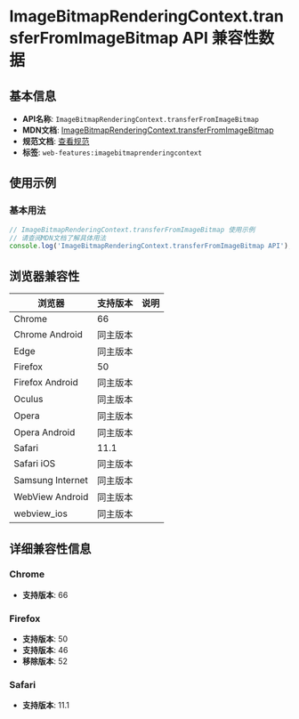 # ImageBitmapRenderingContext.transferFromImageBitmap API 兼容性数据

## 基本信息

- **API名称**: `ImageBitmapRenderingContext.transferFromImageBitmap`
- **MDN文档**: [ImageBitmapRenderingContext.transferFromImageBitmap](https://developer.mozilla.org/docs/Web/API/ImageBitmapRenderingContext/transferFromImageBitmap)
- **规范文档**: [查看规范](https://html.spec.whatwg.org/multipage/canvas.html#dom-imagebitmaprenderingcontext-transferfromimagebitmap-dev)
- **标签**: `web-features:imagebitmaprenderingcontext`

## 使用示例

### 基本用法

```javascript
// ImageBitmapRenderingContext.transferFromImageBitmap 使用示例
// 请查阅MDN文档了解具体用法
console.log('ImageBitmapRenderingContext.transferFromImageBitmap API');
```

## 浏览器兼容性

| 浏览器 | 支持版本 | 说明 |
|--------|----------|------|
| Chrome | 66 |  |
| Chrome Android | 同主版本 |  |
| Edge | 同主版本 |  |
| Firefox | 50 |  |
| Firefox Android | 同主版本 |  |
| Oculus | 同主版本 |  |
| Opera | 同主版本 |  |
| Opera Android | 同主版本 |  |
| Safari | 11.1 |  |
| Safari iOS | 同主版本 |  |
| Samsung Internet | 同主版本 |  |
| WebView Android | 同主版本 |  |
| webview_ios | 同主版本 |  |

## 详细兼容性信息

### Chrome

- **支持版本**: 66

### Firefox

- **支持版本**: 50
- **支持版本**: 46
- **移除版本**: 52

### Safari

- **支持版本**: 11.1

